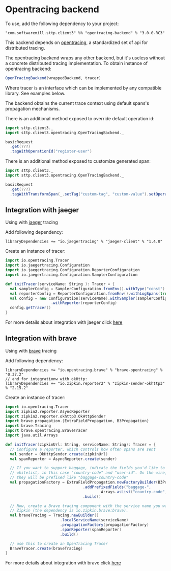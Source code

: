 # Opentracing backend 

To use, add the following dependency to your project:

```
"com.softwaremill.sttp.client3" %% "opentracing-backend" % "3.0.0-RC3"
```

This backend depends on [opentracing](https://github.com/opentracing/opentracing-java), a standardized set of api for distributed tracing.

The opentracing backend wraps any other backend, but it's useless without a concrete distributed tracing implementation. To obtain instance of opentracing backend:

```scala
OpenTracingBackend(wrappedBackend, tracer)
```

Where tracer is an interface which can be implemented by any compatible library. See examples below.

The backend obtains the current trace context using default spans's propagation mechanisms. 

There is an additional method exposed to override default operation id:

```scala
import sttp.client3._
import sttp.client3.opentracing.OpenTracingBackend._

basicRequest
  .get(???)
  .tagWithOperationId("register-user")
```

There is an additional method exposed to customize generated span:

```scala
import sttp.client3._
import sttp.client3.opentracing.OpenTracingBackend._

basicRequest
  .get(???)
  .tagWithTransformSpan(_.setTag("custom-tag", "custom-value").setOperationName("new-name").log("my-event"))
```

## Integration with jaeger

Using with [jaeger](https://www.jaegertracing.io/) tracing

Add following dependency:

```
libraryDependencies += "io.jaegertracing" % "jaeger-client" % "1.4.0"
```

Create an instance of tracer:

```scala
import io.opentracing.Tracer
import io.jaegertracing.Configuration
import io.jaegertracing.Configuration.ReporterConfiguration
import io.jaegertracing.Configuration.SamplerConfiguration

def initTracer(serviceName: String ): Tracer = {
  val samplerConfig = SamplerConfiguration.fromEnv().withType("const").withParam(1)
  val reporterConfig = ReporterConfiguration.fromEnv().withLogSpans(true)
  val config = new Configuration(serviceName).withSampler(samplerConfig)
                    .withReporter(reporterConfig)
  config.getTracer()
}
```          

For more details about integration with jaeger click [here](https://github.com/jaegertracing/jaeger-client-java)

## Integration with brave

Using with [brave](https://github.com/openzipkin/brave) tracing

Add following dependency:

```
libraryDependencies += "io.opentracing.brave" % "brave-opentracing" % "0.37.2"
// and for integrationw with okHttp:
libraryDependencies += "io.zipkin.reporter2" % "zipkin-sender-okhttp3" % "2.15.2" 
```

Create an instance of tracer:

```scala
import io.opentracing.Tracer
import zipkin2.reporter.AsyncReporter
import zipkin2.reporter.okhttp3.OkHttpSender
import brave.propagation.{ExtraFieldPropagation, B3Propagation}
import brave.Tracing
import brave.opentracing.BraveTracer
import java.util.Arrays

def initTracer(zipkinUrl: String, serviceName: String): Tracer = {
  // Configure a reporter, which controls how often spans are sent
  val sender = OkHttpSender.create(zipkinUrl)
  val spanReporter = AsyncReporter.create(sender)

  // If you want to support baggage, indicate the fields you'd like to
  // whitelist, in this case "country-code" and "user-id". On the wire,
  // they will be prefixed like "baggage-country-code"
  val propagationFactory = ExtraFieldPropagation.newFactoryBuilder(B3Propagation.FACTORY)
                                  .addPrefixedFields("baggage-",
                                          Arrays.asList("country-code", "user-id"))
                                  .build()

  // Now, create a Brave tracing component with the service name you want to see in
  // Zipkin (the dependency is io.zipkin.brave:brave).
  val braveTracing = Tracing.newBuilder()
                        .localServiceName(serviceName)
                        .propagationFactory(propagationFactory)
                        .spanReporter(spanReporter)
                        .build()

  // use this to create an OpenTracing Tracer
  BraveTracer.create(braveTracing)
}
```

For more details about integration with brave click [here](https://github.com/openzipkin-contrib/brave-opentracing)
